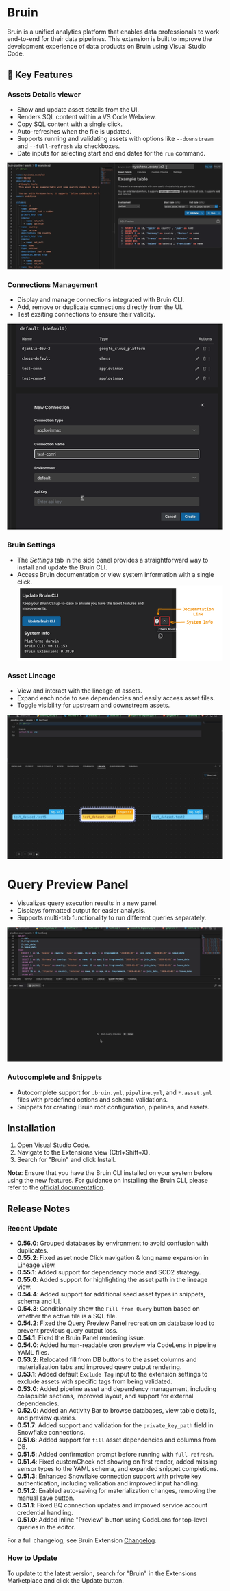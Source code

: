 # Bruin

Bruin is a unified analytics platform that enables data professionals to work end-to-end for their data pipelines. This extension is built to improve the development experience of data products on Bruin using Visual Studio Code.

## 🚀 Key Features

### Assets Details viewer
- Show and update asset details from the UI.
- Renders SQL content within a VS Code Webview.
- Copy SQL content with a single click.
- Auto-refreshes when the file is updated.
- Supports running and validating assets with options like `--downstream` and `--full-refresh` via checkboxes.
- Date inputs for selecting start and end dates for the `run` command.


![GIF of Asset Details Panel](https://github.com/bruin-data/bruin-vscode/blob/main/screenshots/asset-details-tab-new.gif?raw=true)

### Connections Management
- Display and manage connections integrated with Bruin CLI.
- Add, remove or duplicate connections directly from the UI.
- Test exsiting connections to ensure their validity.

![GIF of Connection Manager](https://github.com/bruin-data/bruin-vscode/blob/main/screenshots/manage-connections.gif?raw=true)

### Bruin Settings
- The *Settings* tab in the side panel provides a straightforward way to install and update the Bruin CLI.
- Access Bruin documentation or view system information with a single click.
![Screenshot of Settings Tab](https://github.com/bruin-data/bruin-vscode/blob/main/screenshots/bruin-settings.png?raw=true)

### Asset Lineage
- View and interact with the lineage of assets.
- Expand each node to see dependencies and easily access asset files.
- Toggle visibility for upstream and downstream assets.

![GIF of Lineage Panel](https://github.com/bruin-data/bruin-vscode/blob/main/screenshots/lineage-panel-with-options.gif?raw=true)

# Query Preview Panel
- Visualizes query execution results in a new panel.
- Displays formatted output for easier analysis.
- Supports multi-tab functionality to run different queries separately.

![GIF of Lineage Panel](https://github.com/bruin-data/bruin-vscode/blob/main/screenshots/query-preview-options.gif?raw=true)

### Autocomplete and Snippets
- Autocomplete support for `.bruin.yml`, `pipeline.yml`, and `*.asset.yml` files with predefined options and schema validations.
- Snippets for creating Bruin root configuration, pipelines, and assets.

## Installation

1. Open Visual Studio Code.
2. Navigate to the Extensions view (Ctrl+Shift+X).
3. Search for "Bruin" and click Install.

**Note**: Ensure that you have the Bruin CLI installed on your system before using the new features. For guidance on installing the Bruin CLI, please refer to the [official documentation](https://github.com/bruin-data/bruin).

## Release Notes
### Recent Update
- **0.56.0**: Grouped databases by environment to avoid confusion with duplicates.
- **0.55.2**: Fixed asset node Click navigation & long name expansion in Lineage view.
- **0.55.1**: Added support for dependency mode and SCD2 strategy.
- **0.55.0**: Added support for highlighting the asset path in the lineage view.
- **0.54.4**: Added support for additional seed asset types in snippets, schema and UI.
- **0.54.3**: Conditionally show the `Fill from Query` button based on whether the active file is a SQL file.
- **0.54.2**: Fixed the Query Preview Panel recreation on database load to prevent previous query output loss.
- **0.54.1**: Fixed the Bruin Panel rendering issue.
- **0.54.0**: Added human-readable cron preview via CodeLens in pipeline YAML files.
- **0.53.2**: Relocated fill from DB buttons to the asset columns and materialization tabs and improved query output rendering.
- **0.53.1**: Added default `Exclude Tag` input to the extension settings to exclude assets with specific tags from being validated.
- **0.53.0**: Added pipeline asset and dependency management, including collapsible sections, improved layout, and support for external dependencies.
- **0.52.0**: Added an Activity Bar to browse databases, view table details, and preview queries.
- **0.51.7**: Added support and validation for the `private_key_path` field in Snowflake connections.
- **0.51.6**: Added support for `fill` asset dependencies and columns from DB.
- **0.51.5**: Added confirmation prompt before running with `full-refresh`.
- **0.51.4**: Fixed customCheck not showing on first render, added missing sensor types to the YAML schema, and expanded snippet completions.
- **0.51.3**: Enhanced Snowflake connection support with private key authentication, including validation and improved input handling.
- **0.51.2**: Enabled auto-saving for materialization changes, removing the manual save button.
- **0.51.1**: Fixed BQ connection updates and improved service account credential handling.
- **0.51.0**: Added inline "Preview" button using CodeLens for top-level queries in the editor.

For a full changelog, see Bruin Extension [Changelog](https://marketplace.visualstudio.com/items/bruin.bruin/changelog).

### How to Update

To update to the latest version, search for "Bruin" in the Extensions Marketplace and click the Update button.
